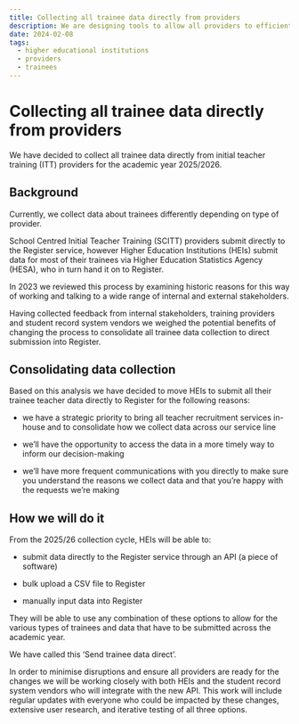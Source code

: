 ```yaml
---
title: Collecting all trainee data directly from providers
description: We are designing tools to allow all providers to efficiently provide information about their trainee teachers directly to the Department of Education
date: 2024-02-08
tags:
  - higher educational institutions
  - providers
  - trainees
---
```


# Collecting all trainee data directly from providers

We have decided to collect all trainee data directly from initial teacher training (ITT) providers for the academic year 2025/2026.

## Background

Currently, we collect data about trainees differently depending on type of provider.

School Centred Initial Teacher Training (SCITT) providers submit directly to the Register service, however Higher Education Institutions (HEIs) submit data for most of their trainees via Higher Education Statistics Agency (HESA), who in turn hand it on to Register.

In 2023 we reviewed this process by examining historic reasons for this way of working and talking to a wide range of internal and external stakeholders.

Having collected feedback from internal stakeholders, training providers and student record system vendors we weighed the potential benefits of changing the process to consolidate all trainee data collection to direct submission into Register.

## Consolidating data collection

Based on this analysis we have decided to move HEIs to submit all their trainee teacher data directly to Register for the following reasons:

- we have a strategic priority to bring all teacher recruitment services in-house and to consolidate how we collect data across our service line

- we’ll have the opportunity to access the data in a more timely way to inform our decision-making

- we’ll have more frequent communications with you directly to make sure you understand the reasons we collect data and that you’re happy with the requests we’re making

## How we will do it

From the 2025/26 collection cycle, HEIs will be able to:

- submit data directly to the Register service through an API (a piece of software)

- bulk upload a CSV file to Register

- manually  input data into Register

They will be able to use any combination of these options to allow for the various types of trainees and data that have to be submitted across the academic year.

We have called this ‘Send trainee data direct’.

In order to minimise disruptions and ensure all providers are ready for the changes we will be working closely with both HEIs and the student record system vendors who will integrate with the new API.  This work will include regular updates with everyone who could be impacted by these changes, extensive user research, and iterative testing of all three options.
